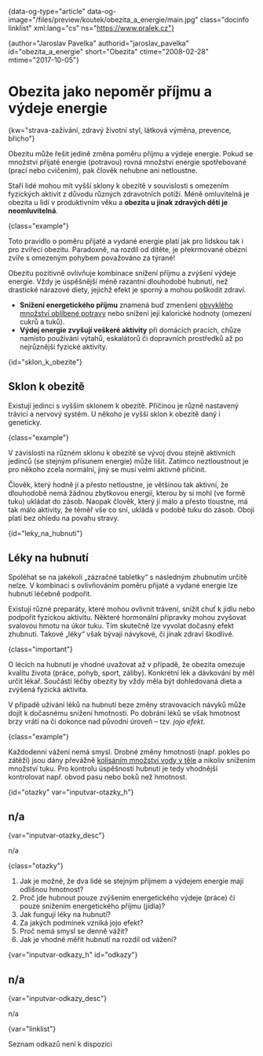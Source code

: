 
{data-og-type="article" data-og-image="/files/preview/koutek/obezita\_a\_energie/main.jpg" class="docinfo linklist" xml:lang="cs" ns="https://www.pralek.cz"}

{author="Jaroslav Pavelka" authorid="jaroslav\_pavelka" id="obezita\_a_energie" short="Obezita" ctime="2008-02-28" mtime="2017-10-05"}

# Obezita jako nepoměr příjmu a výdeje energie

<!-- generated attribute kw by user_udpatekw.sh on 2019-01-10, do not edit -->

{kw="strava-zažívání, zdravý životní styl, látková výměna, prevence, břicho"}

Obezitu může řešit jedině změna poměru příjmu a výdeje energie. Pokud se množství přijaté energie (potravou) rovná množství energie spotřebované (prací nebo cvičením), pak člověk nehubne ani netloustne.

Staří lidé mohou mít vyšší sklony k obezitě v souvislosti s omezením fyzických aktivit z důvodu různých zdravotních potíží. Méně omluvitelná je obezita u lidí v produktivním věku a **obezita u jinak zdravých dětí je neomluvitelná**.

{class="example"}

Toto pravidlo o poměru přijaté a vydané energie platí jak pro lidskou tak i pro zvířecí obezitu. Paradoxně, na rozdíl od dítěte, je překrmované obézní zvíře s omezeným pohybem považováno za týrané!

Obezitu pozitivně ovlivňuje kombinace snížení příjmu a zvýšení výdeje energie. Vždy je úspěšnější méně razantní dlouhodobé hubnutí, než drastické nárazové diety, jejichž efekt je sporný a mohou poškodit zdraví.

  * **Snížení energetického příjmu** znamená buď zmenšení [obvyklého množství oblíbené potravy][1] nebo snížení její kalorické hodnoty (omezení cukrů a tuků).
  * **Výdej energie zvyšují veškeré aktivity** při domácích pracích, chůze namísto používání výtahů, eskalátorů či dopravních prostředků až po nejrůznější fyzické aktivity.

{id="sklon\_k\_obezite"}

## Sklon k obezitě

Existují jedinci s vyšším sklonem k obezitě. Příčinou je různě nastavený trávicí a nervový systém. U někoho je vyšší sklon k obezitě daný i geneticky.

{class="example"}

V závislosti na různém sklonu k obezitě se vývoj dvou stejně aktivních jedinců (se stejným přísunem energie) může lišit. Zatímco neztloustnout je pro někoho zcela normální, jiný se musí velmi aktivně přičinit.

Člověk, který hodně jí a přesto netloustne, je většinou tak aktivní, že dlouhodobě nemá žádnou zbytkovou energii, kterou by si mohl (ve formě tuku) ukládat do zásob. Naopak člověk, který jí málo a přesto tloustne, má tak málo aktivity, že téměř vše co sní, ukládá v podobě tuku do zásob. Obojí platí bez ohledu na povahu stravy.

{id="leky\_na\_hubnuti"}

## Léky na hubnutí

Spoléhat se na jakékoli „zázračné tabletky“ s následným zhubnutím určitě nelze. V kombinaci s ovlivňováním poměru přijaté a vydané energie lze hubnutí léčebně podpořit.

Existují různé preparáty, které mohou ovlivnit trávení, snížit chuť k jídlu nebo podpořit fyzickou aktivitu. Některé hormonální přípravky mohou zvyšovat svalovou hmotu na úkor tuku. Tím skutečně lze vyvolat dočasný efekt zhubnutí. Takové „léky“ však bývají návykové, či jinak zdraví škodlivé.

{class="important"}

O lécích na hubnutí je vhodné uvažovat až v případě, že obezita omezuje kvalitu života (práce, pohyb, sport, záliby). Konkrétní lék a dávkování by měl určit lékař. Součástí léčby obezity by vždy měla být dohledovaná dieta a zvýšená fyzická aktivita.

V případě užívání léků na hubnutí beze změny stravovacích návyků může dojít k dočasnému snížení hmotnosti. Po dobrání léků se však hmotnost brzy vrátí na či dokonce nad původní úroveň – tzv. _jojo efekt_.

{class="example"}

Každodenní vážení nemá smysl. Drobné změny hmotnosti (např. pokles po zátěži) jsou dány převážně [kolísáním množství vody v těle][2] a nikoliv snížením množství tuku. Pro kontrolu úspěšnosti hubnutí je tedy vhodnější kontrolovat např. obvod pasu nebo boků než hmotnost.

{id="otazky" var="inputvar-otazky_h"}

## n/a

{var="inputvar-otazky_desc"}

n/a

{class="otazky"}

  1. Jak je možné, že dva lidé se stejným příjmem a výdejem energie mají odlišnou hmotnost?
  2. Proč jde hubnout pouze zvýšením energetického výdeje (práce) či pouze snížením energetického příjmu (jídla)?
  3. Jak fungují léky na hubnutí?
  4. Za jakých podmínek vzniká jojo efekt?
  5. Proč nemá smysl se denně vážit?
  6. Jak je vhodné měřit hubnutí na rozdíl od vážení?

{var="inputvar-odkazy_h" id="odkazy"}

## n/a

{var="inputvar-odkazy_desc"}

n/a

{var="linklist"}

Seznam odkazů není k dispozici

 [1]: stravovaci_navyky
 [2]: vodni_rezim

